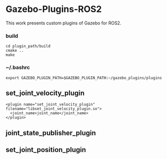 # Gazebo-Plugins-ROS2

This work presents custom plugins of Gazebo for ROS2.

### build

```
cd plugin_path/build
cmake ..
make
```
### ~/.bashrc
```
export GAZEBO_PLUGIN_PATH=$GAZEBO_PLUGIN_PATH:~/gazebo_plugins/plugins
```

## set_joint_velocity_plugin
```
<plugin name="set_joint_velocity_plugin" filename="libset_joint_velocity_plugin.so">
  <joint_name>joint_name</joint_name>
</plugin>
```

## joint_state_publisher_plugin

## set_joint_position_plugin
